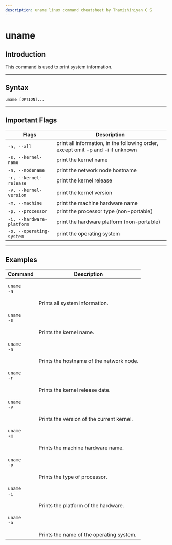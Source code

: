 ```yaml
---
description: uname linux command cheatsheet by Thamizhiniyan C S
---
```


# uname

## Introduction

This command is used to print system information.

***

## Syntax

`uname [OPTION]...`

***

## Important Flags

| Flags                     | Description                                                                     |
| ------------------------- | ------------------------------------------------------------------------------- |
| `-a, --all`               | print all information, in the following order, except omit -p and -i if unknown |
| `-s, --kernel-name`       | print the kernel name                                                           |
| `-n, --nodename`          | print the network node hostname                                                 |
| `-r, --kernel-release`    | print the kernel release                                                        |
| `-v, --kernel-version`    | print the kernel version                                                        |
| `-m, --machine`           | print the machine hardware name                                                 |
| `-p, --processor`         | print the processor type (non-portable)                                         |
| `-i, --hardware-platform` | print the hardware platform (non-portable)                                      |
| `-o, --operating-system`  | print the operating system                                                      |

***

## Examples

| Command                                                                                        | Description                               |
| ---------------------------------------------------------------------------------------------- | ----------------------------------------- |
| <pre class="language-bash" data-overflow="wrap"><code class="lang-bash">uname -a
</code></pre> | Prints all system information.            |
| <pre class="language-bash" data-overflow="wrap"><code class="lang-bash">uname -s
</code></pre> | Prints the kernel name.                   |
| <pre class="language-bash" data-overflow="wrap"><code class="lang-bash">uname -n
</code></pre> | Prints the hostname of the network node.  |
| <pre class="language-bash" data-overflow="wrap"><code class="lang-bash">uname -r
</code></pre> | Prints the kernel release date.           |
| <pre class="language-bash" data-overflow="wrap"><code class="lang-bash">uname -v
</code></pre> | Prints the version of the current kernel. |
| <pre class="language-bash" data-overflow="wrap"><code class="lang-bash">uname -m
</code></pre> | Prints the machine hardware name.         |
| <pre class="language-bash" data-overflow="wrap"><code class="lang-bash">uname -p
</code></pre> | Prints the type of processor.             |
| <pre class="language-bash" data-overflow="wrap"><code class="lang-bash">uname -i
</code></pre> | Prints the platform of the hardware.      |
| <pre class="language-bash" data-overflow="wrap"><code class="lang-bash">uname -o
</code></pre> | Prints the name of the operating system.  |
